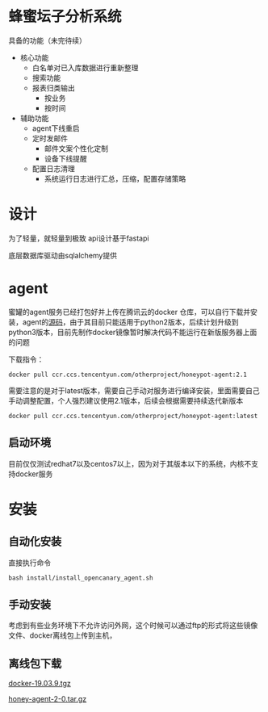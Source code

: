 # 蜂蜜坛子分析系统
具备的功能（未完待续）
- 核心功能
    - 白名单对已入库数据进行重新整理
    - 搜索功能
    - 报表归类输出
        - 按业务
        - 按时间
- 辅助功能
    - agent下线重启
    - 定时发邮件
        - 邮件文案个性化定制
        - 设备下线提醒
    - 配置日志清理
        - 系统运行日志进行汇总，压缩，配置存储策略

# 设计
为了轻量，就轻量到极致
api设计基于fastapi

底层数据库驱动由sqlalchemy提供

# agent
蜜罐的agent服务已经打包好并上传在腾讯云的docker 仓库，可以自行下载并安装，agent的[源码](https://github.com/thinkst/opencanary)，由于其目前只能适用于python2版本，后续计划升级到python3版本，目前先制作docker镜像暂时解决代码不能运行在新版服务器上面的问题

下载指令：
```
docker pull ccr.ccs.tencentyun.com/otherproject/honeypot-agent:2.1
```
需要注意的是对于latest版本，需要自己手动对服务进行编译安装，里面需要自己手动调整配置，个人强烈建议使用2.1版本，后续会根据需要持续迭代新版本
```
docker pull ccr.ccs.tencentyun.com/otherproject/honeypot-agent:latest
```
## 启动环境
目前仅仅测试redhat7以及centos7以上，因为对于其版本以下的系统，内核不支持docker服务

# 安装

## 自动化安装
直接执行命令
```
bash install/install_opencanary_agent.sh
```

## 手动安装
考虑到有些业务环境下不允许访问外网，这个时候可以通过ftp的形式将这些镜像文件、docker离线包上传到主机，


## 离线包下载
[docker-19.03.9.tgz](https://github.com/Yerikshu/honeypot_web/releases/tag/beta)

[honey-agent-2-0.tar.gz](https://github.com/Yerikshu/honeypot_web/releases/tag/2.0)


